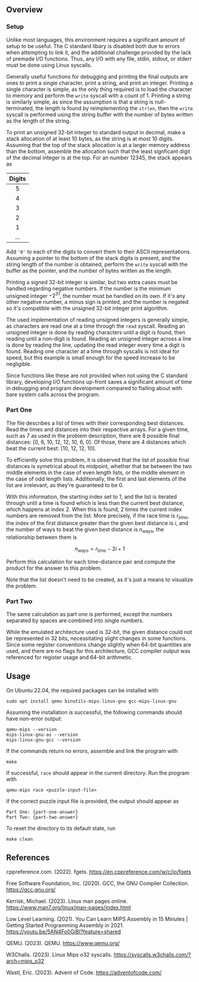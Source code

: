 ## Overview

### Setup

Unlike most languages, this environment requires a significant amount of setup
to be useful.  The C standard libary is disabled both due to errors when
attempting to link it, and the additional challenge provided by the lack of
premade I/O functions.  Thus, any I/O with any file, stdin, stdout, or stderr
must be done using Linux syscalls.

Generally useful functions for debugging and printing the final outputs are
ones to print a single character, print a string, and print an integer.
Printing a single character is simple, as the only thing required is to
load the character to memory and perform the `write` syscall with a count of 1.
Printing a string is similarly simple, as since the assumption is that a
string is null-terminated, the length is found by reimplementing the
`strlen`, then the `write` syscall is performed using the string buffer with
the number of bytes written as the length of the string.

To print an unsigned 32-bit integer to standard output in decimal, make a stack
allocation of at least 10 bytes, as the string is at most 10 digits. Assuming
that the top of the stack allocation is at a larger memory address than the
bottom, assemble the allocation such that the least signficant digit of the
decimal integer is at the top.  For an number 12345, the stack appears as

|  Digits  |
|:--------:|
|    5     |
|    4     |
|    3     |
|    2     |
|    1     |
|   ...    |

Add `'0'` to each of the digits to convert them to their ASCII representations.
Assuming a pointer to the bottom of the stack digits is present, and the string
length of the number is obtained, perform the `write` syscall with the buffer
as the pointer, and the number of bytes written as the length.

Printing a signed 32-bit integer is similar, but two extra cases must be
handled regarding negative numbers.  If the number is the minimum unsigned
integer $-2^{31}$, the number must be handled on its own.  If it's any other
negative number, a minus sign is printed, and the number is negated so it's
compatible with the unsigned 32-bit integer print algorithm.

The used implementation of reading unsigned integers is generally simple, as
characters are read one at a time through the `read` syscall.  Reading an
unsigned integer is done by reading characters until a digit is found, then
reading until a non-digit is found.  Reading an unsigned integer across a line
is done by reading the line, updating the read integer every time a digit is
found.  Reading one character at a time through syscalls is not ideal for
speed, but this example is small enough for the speed increase to be
negligible.

Since functions like these are not provided when not using the C standard
library, developing I/O functions up-front saves a significant amount of time
in debugging and program development compared to flailing about with bare
system calls across the program.

### Part One

The file describes a list of times with their corresponding best distances.
Read the times and distances into their respective arrays.  For a given
time, such as 7 as used in the problem description, there are 8 possible
final distances: [0, 6, 10, 12, 12, 10, 6, 0].  Of those, there are
4 distances which beat the current best: [10, 12, 12, 10].

To efficiently solve this problem, it is observed that the list of possible
final distances is symetrical about its midpoint, whether that be between the
two middle elements in the case of even length lists, or the middle element
in the case of odd length lists.  Additionally, the first and last elements
of the list are irrelevant, as they're guaranteed to be 0.

With this information, the starting index set to 1, and the list is iterated
through until a time is found which is less than the current best distance,
which happens at index 2.  When this is found, 2 times the current index
numbers are removed from the list.  More precisely, if the race time is
$r_{time}$, the index of the first distance greater than the given best
distance is $i$, and the number of ways to beat the given best distance is
$n_{ways}$, the relationship between them is

$$n_{ways} = r_{time} - 2i + 1$$

Perform this calculation for each time-distance pair and compute the product
for the answer to this problem.

Note that the list doesn't need to be created, as it's just a means to
visualize the problem.

### Part Two

The same calculation as part one is performed, except the numbers separated
by spaces are combined into single numbers.

While the emulated architecture used is 32-bit, the given distance could not be
represented in 32 bits, necessitating slight changes in some functions.  Since
some register conventions change slightly when 64-bit quantities are used, and
there are no flags for this architecture, GCC compiler output was referenced
for register usage and 64-bit arithmetic.


## Usage

On Ubuntu 22.04, the required packages can be installed with

```
sudo apt install qemu binutils-mips-linux-gnu gcc-mips-linux-gnu
```

Assuming the installation is successful, the following commands should
have non-error output:

```
qemu-mips --version
mips-linux-gnu-as --version
mips-linux-gnu-gcc --version
```

If the commands return no errors, assemble and link the program with

```
make
```

If successful, `race` should appear in the current directory.  Run the program
with

```
qemu-mips race <puzzle-input-file>
```

If the correct puzzle input file is provided, the output should appear as

```
Part One: {part-one-answer}
Part Two: {part-two-answer}
```

To reset the directory to its default state, run

```
make clean
```


## References

cppreference.com.  (2022).  fgets.
<https://en.cppreference.com/w/c/io/fgets>

Free Software Foundation, Inc.  (2020).  GCC, the GNU Compiler Collection.
<https://gcc.gnu.org/>

Kerrisk, Michael.  (2023).  Linux man pages online.
<https://www.man7.org/linux/man-pages/index.html>

Low Level Learning.  (2021).  You Can Learn MIPS Assembly in 15 Minutes
| Getting Started Programming Assembly in 2021.
<https://youtu.be/5AN4Fo0GiBI?feature=shared>

QEMU.  (2023).  QEMU.
<https://www.qemu.org/>

W3Challs.  (2023).  Linux Mips o32 syscalls.
<https://syscalls.w3challs.com/?arch=mips_o32>

Wastl, Eric.  (2023).  Advent of Code.
<https://adventofcode.com/>

